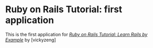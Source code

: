 # Ruby on Rails Tutorial: first application

This is the first application for
[*Ruby on Rails Tutorial: Learn Rails by Example*](http://railstutorial.org/)
by [vickyzeng]